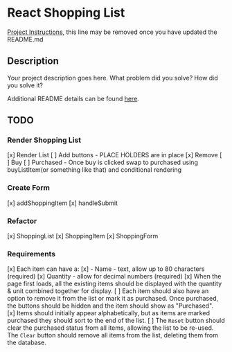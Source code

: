 # React Shopping List

[Project Instructions](./INSTRUCTIONS.md), this line may be removed once you have updated the README.md

## Description

Your project description goes here. What problem did you solve? How did you solve it?

Additional README details can be found [here](https://github.com/PrimeAcademy/readme-template/blob/master/README.md).


## TODO

### Render Shopping List
[x] Render List
[ ] Add buttons - PLACE HOLDERS are in place
    [x] Remove 
    [ ] Buy
        [ ] Purchased - Once buy is clicked swap to purchased using 
            buyListItem(or something like that) and conditional rendering

### Create Form
[x] addShoppingItem
[x] handleSubmit

### Refactor
[x] ShoppingList
    [x] ShoppingItem
[x] ShoppingForm

### Requirements
[x] Each item can have a:
    [x] - Name - text, allow up to 80 characters (required)
    [x] Quantity - allow for decimal numbers (required)
[x] When the page first loads, all the existing items should be displayed with the quantity & unit combined together for display. 
    [ ] Each item should also have an option to remove it from the list or mark it as purchased. 
        Once purchased, the buttons should be hidden and the item should show as "Purchased".    
[x] Items should initially appear alphabetically, but as items are marked purchased they should sort to the end of the list.
[ ] The `Reset` button should clear the purchased status from all items, allowing the list to be re-used. 
    The `Clear` button should remove all items from the list, deleting them from the database.
